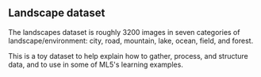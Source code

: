 ## Landscape dataset

The landscapes dataset is roughly 3200 images in seven categories of landscape/environment: city, road, mountain, lake, ocean, field, and forest.

This is a toy dataset to help explain how to gather, process, and structure data, and to use in some of ML5's learning examples.